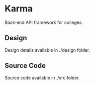 # Karma
Back-end API framework for colleges.

## Design
Design details available in ./design folder.

## Source Code
Source code available in ./src folder.
